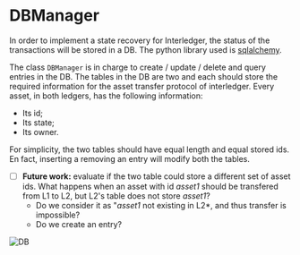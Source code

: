 # DBManager

In order to implement a state recovery for Interledger, the status of the transactions will be stored in a DB. The python library used is [sqlalchemy](https://www.sqlalchemy.org/).

The class `DBManager` is in charge to create / update / delete and query entries in the DB.
The tables in the DB are two and each should store the required information for the asset transfer protocol of interledger. Every asset, in both ledgers, has the following information:
- Its id;
- Its state;
- Its owner.

For simplicity, the two tables should have equal length and equal stored ids. En fact, inserting a removing an entry will modify both the tables.
- [ ] **Future work:** evaluate if the two table could store a different set of asset ids. What happens when an asset with id *asset1* should be transfered from L1 to L2, but L2's table does not store *asset1*?
    - Do we consider it as "*asset1* not existing in L2*, and thus transfer is impossible?
    - Do we create an entry?

![DB](../../imgs/DBManager.png)